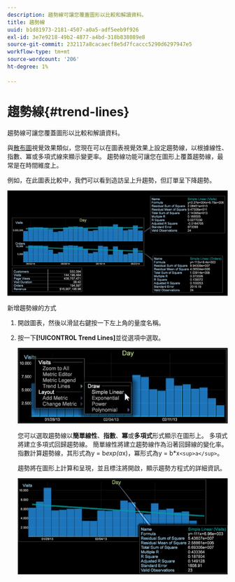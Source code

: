 ```yaml
---
description: 趨勢線可讓您覆蓋圖形以比較和解讀資料。
title: 趨勢線
uuid: b1d81973-2181-4507-a0a5-adf5eeb9f926
exl-id: 3e7e9218-49b2-4877-a4bd-318b838089e8
source-git-commit: 232117a8cacaecf8e5d7fcaccc5290d6297947e5
workflow-type: tm+mt
source-wordcount: '206'
ht-degree: 1%

---
```


# 趨勢線{#trend-lines}

趨勢線可讓您覆蓋圖形以比較和解讀資料。

與[散布圖](https://experienceleague.adobe.com/docs/data-workbench/using/client/analysis-visualizations/c-scat-plots.html)視覺效果類似，您現在可以在圖表視覺效果上設定趨勢線，以根據線性、指數、冪或多項式線來顯示變更率。 趨勢線功能可讓您在圖形上覆蓋趨勢線，最常是在時間維度上。

例如，在此圖表比較中，我們可以看到造訪呈上升趨勢，但訂單呈下降趨勢。

![](assets/trend_line.png)

新增趨勢線的方式

1. 開啟圖表，然後以滑鼠右鍵按一下左上角的量度名稱。
1. 按一下&#x200B;**[!UICONTROL Trend Lines]**&#x200B;並從選項中選取。

   ![](assets/trend_line_graph.png)

   您可以選取趨勢線以&#x200B;**簡單線性**、**指數**、**冪**&#x200B;或&#x200B;**多項式**&#x200B;形式顯示在圖形上。 多項式將建立多項式回歸趨勢線。 簡單線性將建立趨勢線作為沿著回歸線的變化率。 指數計算趨勢線，其形式為y = b*exp(a*x)，冪形式為y = b*x`<sup>a</sup>`。

   趨勢將在圖形上計算和呈現，並且標注將開啟，顯示趨勢方程式的詳細資訊。

   ![](assets/trend_line_detail.png)

